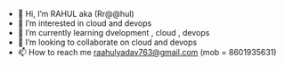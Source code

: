 - 👋 Hi, I’m RAHUL aka (Rr@@hul)
- 👀 I’m interested in cloud and devops
- 🌱 I’m currently learning dvelopment , cloud , devops
- 💞️ I’m looking to collaborate on cloud and devops
- 📫 How to reach me raahulyadav763@gmail.com (mob = 8601935631)

<!---
Raa9/Raa9 is a ✨ special ✨ repository because its `README.md` (this file) appears on your GitHub profile.
You can click the Preview link to take a look at your changes.
--->
